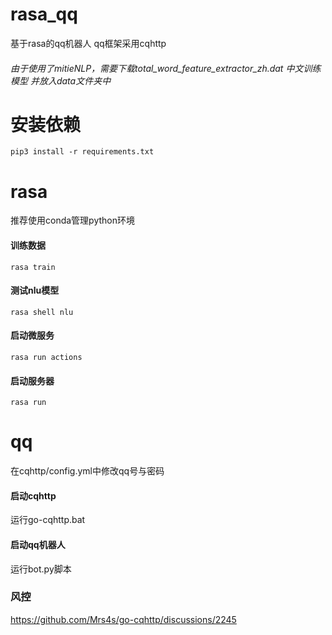 # rasa_qq
基于rasa的qq机器人
qq框架采用cqhttp
###### 由于使用了mitieNLP，需要下载total_word_feature_extractor_zh.dat 中文训练模型 并放入data文件夹中

# 安装依赖
`pip3 install -r requirements.txt`

# rasa
推荐使用conda管理python环境
#### 训练数据
`rasa train`
#### 测试nlu模型
`rasa shell nlu`
#### 启动微服务
`rasa run actions`
#### 启动服务器
`rasa run`

# qq
在cqhttp/config.yml中修改qq号与密码
#### 启动cqhttp
运行go-cqhttp.bat
#### 启动qq机器人
运行bot.py脚本


### 风控
https://github.com/Mrs4s/go-cqhttp/discussions/2245
